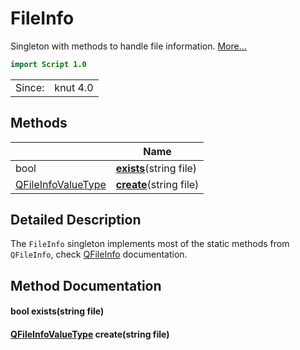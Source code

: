 # FileInfo

Singleton with methods to handle file information. [More...](#detailed-description)

```qml
import Script 1.0
```

<table>
<tr><td>Since:</td><td>knut 4.0</td></tr>
</table>

## Methods

| | Name |
|-|-|
|bool |**[exists](#exists)**(string file)|
|[QFileInfoValueType](../script/qfileinfovaluetype.md) |**[create](#create)**(string file)|

## Detailed Description

The `FileInfo` singleton implements most of the static methods from `QFileInfo`, check
[QFileInfo](https://doc.qt.io/qt-5/qfileinfo.html) documentation.

## Method Documentation

#### <a name="exists"></a>bool **exists**(string file)

#### <a name="create"></a>[QFileInfoValueType](../script/qfileinfovaluetype.md) **create**(string file)
